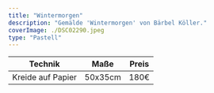 ```yaml
---
title: "Wintermorgen"
description: "Gemälde 'Wintermorgen' von Bärbel Köller."
coverImage: ./DSC02290.jpeg
type: "Pastell"
---
```


| Technik                     | Maße      | Preis |
|-----------------------------|-----------|-------|
| Kreide auf Papier           | 50x35cm   | 180€  |
